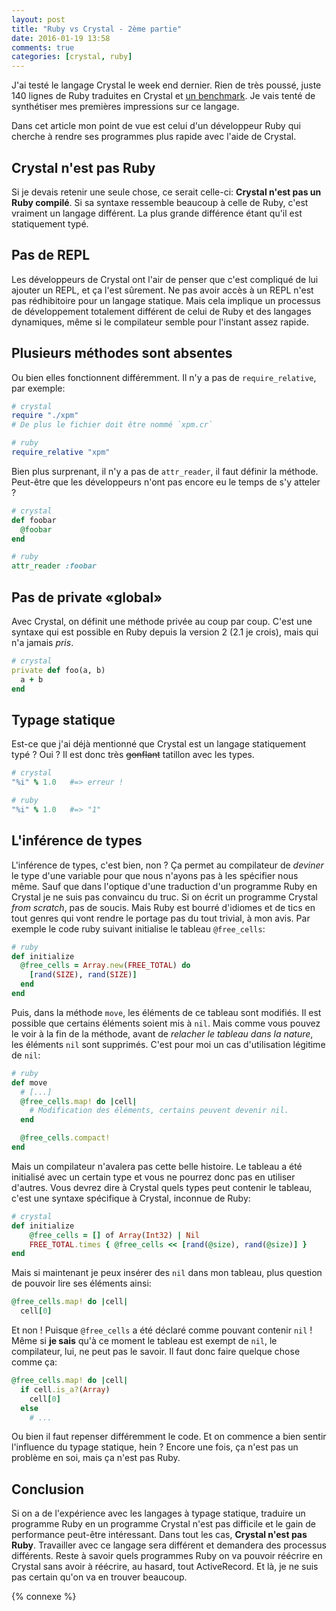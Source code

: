 ```yaml
---
layout: post
title: "Ruby vs Crystal - 2ème partie"
date: 2016-01-19 13:58
comments: true
categories: [crystal, ruby]
---
```



J'ai testé le langage Crystal le week end dernier. Rien de très poussé, juste
140 lignes de Ruby traduites en Crystal et [un benchmark](/blog/2016/01/19/ruby-vs-crystal/). Je vais tenté de
synthétiser mes premières impressions sur ce langage.

Dans cet article
mon point de vue est celui d'un développeur Ruby qui cherche à rendre
ses programmes plus rapide avec l'aide de Crystal.

## Crystal n'est pas Ruby

Si je devais retenir une seule chose, ce serait celle-ci: **Crystal n'est pas un
Ruby compilé**.  Si sa syntaxe ressemble beaucoup à celle de Ruby,
c'est vraiment un langage différent. La plus grande différence étant qu'il est
statiquement typé.

<!-- more -->

## Pas de REPL

Les développeurs de Crystal ont l'air de penser que c'est compliqué de lui
ajouter un REPL, et ça l'est sûrement. Ne pas avoir accès à un REPL n'est pas
rédhibitoire pour un langage statique. Mais cela implique un processus de
développement totalement différent de celui de Ruby et des langages dynamiques,
même si le compilateur semble pour l'instant assez rapide.

## Plusieurs méthodes sont absentes

Ou bien elles fonctionnent différemment. Il n'y a pas de `require_relative`, par
exemple:

```ruby
# crystal
require "./xpm"
# De plus le fichier doit être nommé `xpm.cr`

# ruby
require_relative "xpm"
```

Bien plus surprenant, il n'y a pas de `attr_reader`, il faut définir la méthode.
Peut-être que les développeurs n'ont pas encore eu le temps de s'y atteler ?

```ruby
# crystal
def foobar
  @foobar
end

# ruby
attr_reader :foobar
```

## Pas de private «global»

Avec Crystal, on définit une méthode privée au coup par coup.
C'est une syntaxe qui est possible en Ruby depuis la version 2 (2.1 je crois),
mais qui n'a jamais *pris*.

```ruby
# crystal
private def foo(a, b)
  a + b
end
```

## Typage statique

Est-ce que j'ai déjà mentionné que Crystal est un langage statiquement typé ?
Oui ?
Il est donc très <strike>gonflant</strike> tatillon avec les types.

```ruby
# crystal
"%i" % 1.0   #=> erreur !

# ruby
"%i" % 1.0   #=> "1"
```

## L'inférence de types

L'inférence de types, c'est bien, non ? Ça permet au compilateur de *deviner* le
type d'une variable pour que nous n'ayons pas à les spécifier nous même. Sauf
que dans l'optique d'une traduction d'un programme Ruby en Crystal je ne suis
pas convaincu du truc. Si on écrit un programme Crystal *from scratch*, pas de
soucis. Mais Ruby est bourré d'idiomes et de tics en tout genres qui vont
rendre le portage pas du tout trivial, à mon avis. Par exemple le code ruby
suivant initialise le tableau `@free_cells`:

```ruby
# ruby
def initialize
  @free_cells = Array.new(FREE_TOTAL) do
    [rand(SIZE), rand(SIZE)]
  end
end
```

Puis, dans la méthode `move`, les éléments de ce tableau sont modifiés. Il est
possible que certains éléments soient mis à `nil`. Mais comme vous pouvez le
voir à la fin de la méthode, avant de *relacher le tableau dans la nature*,
les éléments `nil` sont supprimés. C'est pour moi un cas d'utilisation
légitime de `nil`:

```ruby
# ruby
def move
  # [...]
  @free_cells.map! do |cell|
    # Modification des éléments, certains peuvent devenir nil.
  end

  @free_cells.compact!
end
```

Mais un compilateur n'avalera pas cette belle histoire. Le tableau a été
initialisé avec un certain type et vous ne pourrez donc pas en utiliser
d'autres. Vous devrez dire à Crystal quels types peut contenir le tableau,
c'est une syntaxe spécifique à Crystal, inconnue de Ruby:

```ruby
# crystal
def initialize
    @free_cells = [] of Array(Int32) | Nil
    FREE_TOTAL.times { @free_cells << [rand(@size), rand(@size)] }
end
```

Mais si maintenant je peux insérer des `nil` dans mon tableau, plus question de
pouvoir lire ses éléments ainsi:

```ruby
@free_cells.map! do |cell|
  cell[0]
```

Et non ! Puisque `@free_cells` a été déclaré comme pouvant contenir `nil` !
Même si **je sais** qu'à ce moment le tableau est exempt de `nil`, le
compilateur, lui, ne peut pas le savoir.
Il faut donc faire quelque chose comme ça:

```ruby
@free_cells.map! do |cell|
  if cell.is_a?(Array)
    cell[0]
  else
    # ...
```

Ou bien il faut repenser différemment le code. Et on commence a bien sentir
l'influence du typage statique, hein ? Encore une fois, ça n'est pas un
problème en soi, mais ça n'est pas Ruby.

## Conclusion

Si on a de l'expérience avec les langages à typage statique, traduire un
programme Ruby en un programme Crystal n'est pas difficile et le gain de
performance peut-être intéressant.
Dans tout les cas, **Crystal n'est pas Ruby**. Travailler avec ce langage sera
différent et demandera des processus différents.
Reste à savoir quels programmes Ruby on va pouvoir réécrire en Crystal sans
avoir à réécrire, au hasard, tout ActiveRecord. Et là, je ne suis pas certain
qu'on va en trouver beaucoup.

{% connexe %}
